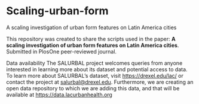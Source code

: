 # Scaling-urban-form
A scaling investigation of urban form features on Latin America cities

This repository was created to share the scripts used in the paper: **A scaling investigation of urban form features on Latin America cities**. Submitted in PlosOne peer-reviewed journal.

Data availability The SALURBAL project welcomes queries from anyone interested in learning more about its dataset and potential access to data. To learn more about SALURBAL’s dataset, visit https://drexel.edu/lac/ or contact the project at salurbal@drexel.edu. Furthermore, we are creating an open data repository to which we are adding this data, and that will be available at https://data.lacurbanhealth.org
